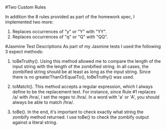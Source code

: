 #Two Custom Rules

In addition the 8 rules provided as part of the homework spec, I implemented two more:
1. Replaces occurrences of "y" or "Y" with "YY".
2. Replaces occurrences of "q" or "Q" with "QQ".


#Jasmine Test Descriptions
As part of my Jasmine tests I used the following 3 expect methods:
1. toBeTruthy().  Using this method allowed me to compare the length
of the input string with the length of the zombified string.  In all
cases, the zombified string should be at least as long as the input
string.  Since there is no greaterThanOrEqualTo(), toBeTruthy() was
used.

2. toMatch().  This method accepts a regular expression, which I
always define to be the replacement text. For instance, since Rule
\#1 replaces /a/ with /hra/, I set the regex to /hra/.  In a word
with 'a' or 'A', you should always be able to match /hra/.


3. toBe().  In the end, it's important to check exactly what string
the zombify method returned.  I use toBe() to check the zombify
output against a literal string.



